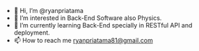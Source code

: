 - 👋 Hi, I’m @ryanpriatama
- 👀 I’m interested in Back-End Software also Physics.
- 🌱 I’m currently learning Back-End specially in RESTful API and deployment.
- 📫 How to reach me ryanpriatama81@gmail.com

<!---
ryanpriatama/ryanpriatama is a ✨ special ✨ repository because its `README.md` (this file) appears on your GitHub profile.
You can click the Preview link to take a look at your changes.
--->
